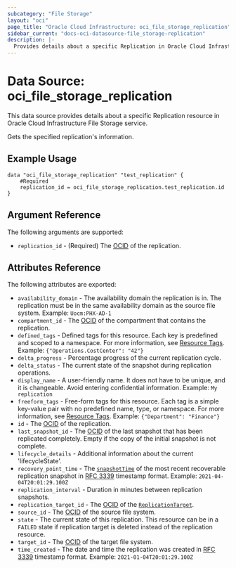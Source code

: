 ```yaml
---
subcategory: "File Storage"
layout: "oci"
page_title: "Oracle Cloud Infrastructure: oci_file_storage_replication"
sidebar_current: "docs-oci-datasource-file_storage-replication"
description: |-
  Provides details about a specific Replication in Oracle Cloud Infrastructure File Storage service
---
```


# Data Source: oci_file_storage_replication
This data source provides details about a specific Replication resource in Oracle Cloud Infrastructure File Storage service.

Gets the specified replication's information.

## Example Usage

```hcl
data "oci_file_storage_replication" "test_replication" {
	#Required
	replication_id = oci_file_storage_replication.test_replication.id
}
```

## Argument Reference

The following arguments are supported:

* `replication_id` - (Required) The [OCID](https://docs.cloud.oracle.com/iaas/Content/General/Concepts/identifiers.htm) of the replication.


## Attributes Reference

The following attributes are exported:

* `availability_domain` - The availability domain the replication is in. The replication must be in the same availability domain as the source file system. Example: `Uocm:PHX-AD-1` 
* `compartment_id` - The [OCID](https://docs.cloud.oracle.com/iaas/Content/General/Concepts/identifiers.htm) of the compartment that contains the replication.
* `defined_tags` - Defined tags for this resource. Each key is predefined and scoped to a namespace. For more information, see [Resource Tags](https://docs.cloud.oracle.com/iaas/Content/General/Concepts/resourcetags.htm). Example: `{"Operations.CostCenter": "42"}` 
* `delta_progress` - Percentage progress of the current replication cycle. 
* `delta_status` - The current state of the snapshot during replication operations.
* `display_name` - A user-friendly name. It does not have to be unique, and it is changeable. Avoid entering confidential information.  Example: `My replication` 
* `freeform_tags` - Free-form tags for this resource. Each tag is a simple key-value pair with no predefined name, type, or namespace. For more information, see [Resource Tags](https://docs.cloud.oracle.com/iaas/Content/General/Concepts/resourcetags.htm). Example: `{"Department": "Finance"}` 
* `id` - The [OCID](https://docs.cloud.oracle.com/iaas/Content/General/Concepts/identifiers.htm) of the replication.
* `last_snapshot_id` - The [OCID](https://docs.cloud.oracle.com/iaas/Content/General/Concepts/identifiers.htm) of the last snapshot that has been replicated completely. Empty if the copy of the initial snapshot is not complete. 
* `lifecycle_details` - Additional information about the current 'lifecycleState'.
* `recovery_point_time` - The [`snapshotTime`](https://docs.cloud.oracle.com/iaas/api/#/en/iaas/latest/Snapshot/snapshotTime) of the most recent recoverable replication snapshot in [RFC 3339](https://tools.ietf.org/rfc/rfc3339) timestamp format. Example: `2021-04-04T20:01:29.100Z` 
* `replication_interval` - Duration in minutes between replication snapshots.
* `replication_target_id` - The [OCID](https://docs.cloud.oracle.com/iaas/Content/General/Concepts/identifiers.htm) of the [`ReplicationTarget`](https://docs.cloud.oracle.com/iaas/api/#/en/iaas/latest/ReplicationTarget). 
* `source_id` - The [OCID](https://docs.cloud.oracle.com/iaas/Content/General/Concepts/identifiers.htm) of the source file system. 
* `state` - The current state of this replication. This resource can be in a `FAILED` state if replication target is deleted instead of the replication resource. 
* `target_id` - The [OCID](https://docs.cloud.oracle.com/iaas/Content/General/Concepts/identifiers.htm) of the target file system. 
* `time_created` - The date and time the replication was created in [RFC 3339](https://tools.ietf.org/rfc/rfc3339) timestamp format.  Example: `2021-01-04T20:01:29.100Z` 

